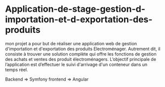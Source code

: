 # Application-de-stage-gestion-d-importation-et-d-exportation-des-produits

mon projet a pour but de réaliser une application web de gestion d'importation et d'exportation des produits Electroménager. Autrement dit, il consiste à trouver une solution complète qui offre les fonctions de gestion des achats et ventes des produit électroménagers. L’objectif principale de l’application est d’effectuer le suivi d'arrivage d'un conteneur dans un temps réel.

Backend => Symfony
frontend => Angular
